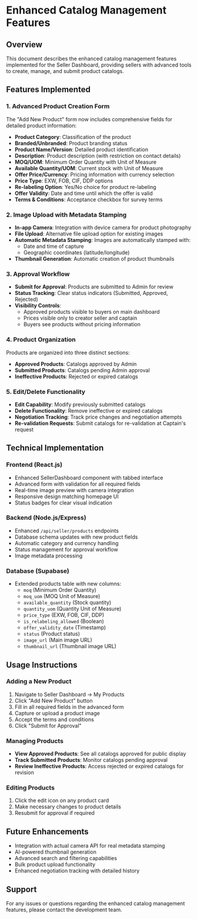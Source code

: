# Enhanced Catalog Management Features

## Overview
This document describes the enhanced catalog management features implemented for the Seller Dashboard, providing sellers with advanced tools to create, manage, and submit product catalogs.

## Features Implemented

### 1. Advanced Product Creation Form
The "Add New Product" form now includes comprehensive fields for detailed product information:

- **Product Category**: Classification of the product
- **Branded/Unbranded**: Product branding status
- **Product Name/Version**: Detailed product identification
- **Description**: Product description (with restriction on contact details)
- **MOQ/UOM**: Minimum Order Quantity with Unit of Measure
- **Available Quantity/UOM**: Current stock with Unit of Measure
- **Offer Price/Currency**: Pricing information with currency selection
- **Price Type**: EXW, FOB, CIF, DDP options
- **Re-labeling Option**: Yes/No choice for product re-labeling
- **Offer Validity**: Date and time until which the offer is valid
- **Terms & Conditions**: Acceptance checkbox for survey terms

### 2. Image Upload with Metadata Stamping
- **In-app Camera**: Integration with device camera for product photography
- **File Upload**: Alternative file upload option for existing images
- **Automatic Metadata Stamping**: Images are automatically stamped with:
  - Date and time of capture
  - Geographic coordinates (latitude/longitude)
- **Thumbnail Generation**: Automatic creation of product thumbnails

### 3. Approval Workflow
- **Submit for Approval**: Products are submitted to Admin for review
- **Status Tracking**: Clear status indicators (Submitted, Approved, Rejected)
- **Visibility Controls**: 
  - Approved products visible to buyers on main dashboard
  - Prices visible only to creator seller and captain
  - Buyers see products without pricing information

### 4. Product Organization
Products are organized into three distinct sections:
- **Approved Products**: Catalogs approved by Admin
- **Submitted Products**: Catalogs pending Admin approval
- **Ineffective Products**: Rejected or expired catalogs

### 5. Edit/Delete Functionality
- **Edit Capability**: Modify previously submitted catalogs
- **Delete Functionality**: Remove ineffective or expired catalogs
- **Negotiation Tracking**: Track price changes and negotiation attempts
- **Re-validation Requests**: Submit catalogs for re-validation at Captain's request

## Technical Implementation

### Frontend (React.js)
- Enhanced SellerDashboard component with tabbed interface
- Advanced form with validation for all required fields
- Real-time image preview with camera integration
- Responsive design matching homepage UI
- Status badges for clear visual indication

### Backend (Node.js/Express)
- Enhanced `/api/seller/products` endpoints
- Database schema updates with new product fields
- Automatic category and currency handling
- Status management for approval workflow
- Image metadata processing

### Database (Supabase)
- Extended products table with new columns:
  - `moq` (Minimum Order Quantity)
  - `moq_uom` (MOQ Unit of Measure)
  - `available_quantity` (Stock quantity)
  - `quantity_uom` (Quantity Unit of Measure)
  - `price_type` (EXW, FOB, CIF, DDP)
  - `is_relabeling_allowed` (Boolean)
  - `offer_validity_date` (Timestamp)
  - `status` (Product status)
  - `image_url` (Main image URL)
  - `thumbnail_url` (Thumbnail image URL)

## Usage Instructions

### Adding a New Product
1. Navigate to Seller Dashboard → My Products
2. Click "Add New Product" button
3. Fill in all required fields in the advanced form
4. Capture or upload a product image
5. Accept the terms and conditions
6. Click "Submit for Approval"

### Managing Products
- **View Approved Products**: See all catalogs approved for public display
- **Track Submitted Products**: Monitor catalogs pending approval
- **Review Ineffective Products**: Access rejected or expired catalogs for revision

### Editing Products
1. Click the edit icon on any product card
2. Make necessary changes to product details
3. Resubmit for approval if required

## Future Enhancements
- Integration with actual camera API for real metadata stamping
- AI-powered thumbnail generation
- Advanced search and filtering capabilities
- Bulk product upload functionality
- Enhanced negotiation tracking with detailed history

## Support
For any issues or questions regarding the enhanced catalog management features, please contact the development team.